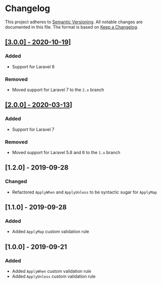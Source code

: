 # Changelog
This project adheres to [Semantic Versioning](https://semver.org). All notable changes are documented in this file. The format is based on [Keep a Changelog](https://keepachangelog.com).

## [[3.0.0] - 2020-10-19](https://github.com/monooso/apposite/releases/tag/v3.0.0)]
### Added
- Support for Laravel 8

### Removed
- Moved support for Laravel 7 to the `2.x` branch

## [[2.0.0] - 2020-03-13](https://github.com/monooso/apposite/releases/tag/v2.0.0)]
### Added
- Support for Laravel 7

### Removed
- Moved support for Laravel 5.8 and 6 to the `1.x` branch

## [1.2.0] - 2019-09-28
### Changed
- Refactored `ApplyWhen` and `ApplyUnless` to be syntactic sugar for `ApplyMap`

## [1.1.0] - 2019-09-28
### Added
- Added `ApplyMap` custom validation rule

## [1.0.0] - 2019-09-21
### Added
- Added `ApplyWhen` custom validation rule
- Added `ApplyUnless` custom validation rule
